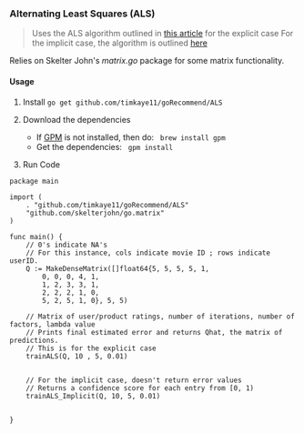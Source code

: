 ### Alternating Least Squares (ALS)

> Uses the ALS algorithm outlined in [this article](http://wanlab.poly.edu/recsys12/recsys/p83.pdf) for the explicit case
For the implicit case, the algorithm is outlined [here](labs.yahoo.com/files/HuKorenVolinsky-ICDM08.pdf)

Relies on Skelter John's *matrix.go* package for some matrix functionality. 

#### Usage

1. Install
```go get github.com/timkaye11/goRecommend/ALS```

2. Download the dependencies
	 - If [GPM](http://www.github.com/pote/gpm) is not installed, then do:
	 ``` brew install gpm```
	 - Get the dependencies:
	 ``` gpm install```

3. Run Code
``` 
package main

import (
	. "github.com/timkaye11/goRecommend/ALS"
	"github.com/skelterjohn/go.matrix"
)

func main() {
	// 0's indicate NA's
	// For this instance, cols indicate movie ID ; rows indicate userID.
	Q := MakeDenseMatrix([]float64{5, 5, 5, 5, 1,
		0, 0, 0, 4, 1,
		1, 2, 3, 3, 1,
		2, 2, 2, 1, 0,
		5, 2, 5, 1, 0}, 5, 5)

	// Matrix of user/product ratings, number of iterations, number of factors, lambda value
	// Prints final estimated error and returns Qhat, the matrix of predictions. 
	// This is for the explicit case
	trainALS(Q, 10 , 5, 0.01)


	// For the implicit case, doesn't return error values
	// Returns a confidence score for each entry from [0, 1)
	trainALS_Implicit(Q, 10, 5, 0.01)


}
```